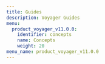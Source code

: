 ```yaml
---
title: Guides
description: Voyager Guides
menu:
  product_voyager_v11.0.0:
    identifier: concepts
    name: Concepts
    weight: 20
menu_name: product_voyager_v11.0.0
---
```


